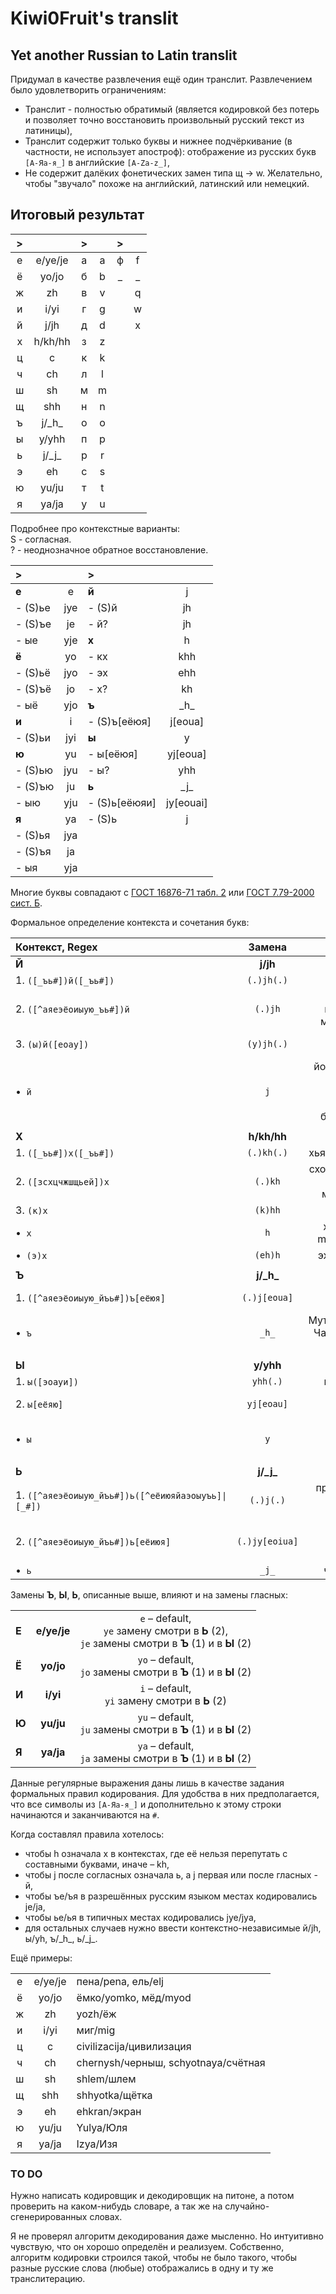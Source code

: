 # Kiwi0Fruit's translit

## Yet another Russian to Latin translit

Придумал в качестве развлечения ещё один транслит. Развлечением было удовлетворить ограничениям:

* Транслит - полностью обратимый (является кодировкой без потерь и позволяет точно восстановить произвольный русский текст из латиницы),
* Транслит содержит только буквы и нижнее подчёркивание (в частности, не использует апостроф): отображение из русских букв `[А-Яа-я_]` в английские `[A-Za-z_]`,
* Не содержит далёких фонетических замен типа щ → w. Желательно, чтобы "звучало" похоже на английский, латинский или немецкий.


## Итоговый результат

|  >  |         |  >  |     |  >  |     |
|:---:|:-------:|:---:|:---:|:---:|:---:|
|  е  | e/ye/je |  а  |  a  |  ф  |  f  |
|  ё  |  yo/jo  |  б  |  b  |  _  |  _  |
|  ж  |   zh    |  в  |  v  |     |  q  |
|  и  |  i/yi   |  г  |  g  |     |  w  |
|  й  |  ј/jh   |  д  |  d  |     |  x  |
|  х  | h/kh/hh |  з  |  z  |     |     |
|  ц  |    c    |  к  |  k  |     |     |
|  ч  |   ch    |  л  |  l  |     |     |
|  ш  |   sh    |  м  |  m  |     |     |
|  щ  |   shh   |  н  |  n  |     |     |
|  ъ  | j/\_h\_ |  о  |  o  |     |     |
|  ы  |  y/yhh  |  п  |  p  |     |     |
|  ь  | j/\_j\_ |  р  |  r  |     |     |
|  э  |   eh    |  с  |  s  |     |     |
|  ю  |  yu/ju  |  т  |  t  |     |     |
|  я  |  ya/ja  |  у  |  u  |     |     |

Подробнее про контекстные варианты:  
S - согласная.  
? - неоднозначное обратное восстановление.

|   >     |     |      >        |           |
|:------- |:---:|:------------- |:---------:|
| **е**   | e   | **й**         | j         |
| - (S)ье | jye | - (S)й        | jh        |
| - (S)ъе | je  | - й?          | jh        |
| - ые    | yje | **x**         | h         |
| **ё**   | yo  | - кх          | khh       |
| - (S)ьё | jyo | - эх          | ehh       |
| - (S)ъё | jo  | - х?          | kh        |
| - ыё    | yjo | **ъ**         | \_h\_     |
| **и**   | i   | - (S)ъ[еёюя]  | j[eoua]   |
| - (S)ьи | jyi | **ы**         | y         |
| **ю**   | yu  | - ы[еёюя]     | yj[eoua]  |
| - (S)ью | jyu | - ы?          | yhh       |
| - (S)ъю | ju  | **ь**         | \_j\_     |
| - ыю    | yju | - (S)ь[еёюяи] | jy[eouai] |
| **я**   | ya  | - (S)ь        | j         |
| - (S)ья | jya | | |
| - (S)ъя | ja  | | |
| - ыя    | yja | | |

Многие буквы совпадают с [ГОСТ 16876-71 табл. 2](https://ru.wikipedia.org/wiki/%D0%A2%D1%80%D0%B0%D0%BD%D1%81%D0%BB%D0%B8%D1%82%D0%B5%D1%80%D0%B0%D1%86%D0%B8%D1%8F_%D1%80%D1%83%D1%81%D1%81%D0%BA%D0%BE%D0%B3%D0%BE_%D0%B0%D0%BB%D1%84%D0%B0%D0%B2%D0%B8%D1%82%D0%B0_%D0%BB%D0%B0%D1%82%D0%B8%D0%BD%D0%B8%D1%86%D0%B5%D0%B9#%D0%A1%D1%80%D0%B0%D0%B2%D0%BD%D0%B8%D1%82%D0%B5%D0%BB%D1%8C%D0%BD%D0%B0%D1%8F_%D1%82%D0%B0%D0%B1%D0%BB%D0%B8%D1%86%D0%B0_%D1%81%D0%B8%D1%81%D1%82%D0%B5%D0%BC_%D1%82%D1%80%D0%B0%D0%BD%D1%81%D0%BB%D0%B8%D1%82%D0%B5%D1%80%D0%B0%D1%86%D0%B8%D0%B8) или [ГОСТ 7.79-2000 сист. Б](https://ru.wikipedia.org/wiki/%D0%A2%D1%80%D0%B0%D0%BD%D1%81%D0%BB%D0%B8%D1%82%D0%B5%D1%80%D0%B0%D1%86%D0%B8%D1%8F_%D1%80%D1%83%D1%81%D1%81%D0%BA%D0%BE%D0%B3%D0%BE_%D0%B0%D0%BB%D1%84%D0%B0%D0%B2%D0%B8%D1%82%D0%B0_%D0%BB%D0%B0%D1%82%D0%B8%D0%BD%D0%B8%D1%86%D0%B5%D0%B9#%D0%A1%D1%80%D0%B0%D0%B2%D0%BD%D0%B8%D1%82%D0%B5%D0%BB%D1%8C%D0%BD%D0%B0%D1%8F_%D1%82%D0%B0%D0%B1%D0%BB%D0%B8%D1%86%D0%B0_%D1%81%D0%B8%D1%81%D1%82%D0%B5%D0%BC_%D1%82%D1%80%D0%B0%D0%BD%D1%81%D0%BB%D0%B8%D1%82%D0%B5%D1%80%D0%B0%D1%86%D0%B8%D0%B8).

Формальное определение контекста и сочетания букв:

| Контекст, Regex                                               |     Замена     |                                     Примеры                                      |
|:------------------------------------------------------------- |:--------------:|:--------------------------------------------------------------------------------:|
| **Й**                                                         |    **ј/jh**    |                                                                                  |
| 1. `([_ъь#])й([_ъь#])`                                        |   `(.)jh(.)`   |                                   йъог/jh_h_og                                   |
| 2. `([^аяеэёоиыую_ъь#])й`                                     |    `(.)jh`     |                подйес/podjhes, подйод/podjhod, мурьйин/mur_j_jin                 |
| 3. `(ы)й([еоау])`                                             |   `(y)jh(.)`   |                          белыйа/belyjha, белыйе/belyjhe                          |
| •  `й`                                                        |      `j`       | йод/jod, байес/bajes, белый/belyj, йиппи/jippi, байыс/bajys, байяс/bajyas, йй/jj |
|                                                               |                |                                                                                  |
| **Х**                                                         |  **h/kh/hh**   |                                                                                  |
| 1. `([_ъь#])х([_ъь#])`                                        |   `(.)kh(.)`   |                             хья/khjya, хьан/kh_j_an                              |
| 2. `([зсхцчжшщьей])х`                                         |    `(.)kh`     |                 сход/skhod, мех/mekh, мэр/mehr, мурьхин/murjkhin                 |
| 3. `(к)х`                                                     |    `(k)hh`     |                                     кхе/khhe                                     |
| •  `х`                                                        |      `h`       |                        хохолок/hoholok, mur_h_hin/муръхин                        |
| •  `(э)х`                                                     |    `(eh)h`     |                                эхо/ehho, эон/ehon                                |
|                                                               |                |                                                                                  |
| **Ъ**                                                         |  **j/\_h\_**   |                                                                                  |
| 1. `([^аяеэёоиыую_йъь#])ъ[еёюя]`                              |  `(.)j[eoua]`  |                            объект/objekt, изъян/izjan                            |
| •  `ъ`                                                        |     `_h_`      |                Муъминат/Mu_h_minat, Чанъань/Chan_h_anj, онъ/on_h_                |
|                                                               |                |                                                                                  |
| **Ы**                                                         |    **y/yhh**   |                                                                                  |
| 1. `ы([эоауи])`                                               |    `yhh(.)`    |                                  ыа/yhha, ыи/yhhi                                |
| 2. `ы[еёяю]`                                                  |   `yj[eoau]`   |                           белые/belyje, бедныя/bednyja                           |
| •  `ы`                                                        |      `y`       |                            крыска/kryska, ыпся/ypsya, пыхтел/pyhtel              |
|                                                               |                |                                                                                  |
| **Ь**                                                         |  **j/\_j\_**   |                                                                                  |
| 1. <code>([^аяеэёоиыую_йъь#])ь([^еёиюяйаэоыуъь]\|[_#])</code> |   `(.)j(.)`    |                  прячься/pryachjsya, мыться/mytjsya, конь/konj                   |
| 2. `([^аяеэёоиыую_йъь#])ь[еёиюя]`                             | `(.)jy[eoiua]` |                      пьеса/pjyesa, пьян/pjyan, ладьи/ladjyi                      |
| •  `ь`                                                        |     `_j_`      |                                 чаньол/chan_j_ol                                 |


Замены **Ъ**, **Ы**, **Ь**, описанные выше, влияют и на замены гласных:

|       |             |                                                                                                     |
|:----- |:-----------:|:---------------------------------------------------------------------------------------------------:|
| **Е** | **e/ye/je** | `e` – default,</br>`ye` замену смотри в **Ь** (2),</br>`je` замены смотри в **Ъ** (1) и в **Ы** (2) |
| **Ё** |  **yo/jo**  |                  `yo` – default,</br>`jo` замены смотри в **Ъ** (1) и в **Ы** (2)                   |
| **И** |  **i/yi**   |                          `i` – default,</br>`yi` замену смотри в **Ь** (2)                          |
| **Ю** |  **yu/ju**  |                  `yu` – default,</br>`ju` замены смотри в **Ъ** (1) и в **Ы** (2)                   |
| **Я** |  **ya/ja**  |                  `ya` – default,</br>`ja` замены смотри в **Ъ** (1) и в **Ы** (2)                   |

Данные регулярные выражения даны лишь в качестве задания формальных правил кодирования. Для удобства в них предполагается, что все символы из `[А-Яа-я_]` и дополнительно к этому строки начинаются и заканчиваются на `#`.

Когда составлял правила хотелось:

* чтобы h означала х в контекстах, где её нельзя перепутать с составными буквами, иначе – kh,
* чтобы j после согласных означала ь, а j первая или после гласных - й,
* чтобы ъe/ъя в разрешённых русским языком местах кодировались je/ja,
* чтобы ьe/ья в типичных местах кодировались jye/jya,
* для остальных случаев нужно ввести контекстно-независимые й/jh, ы/yh, ъ/\_h\_, ь/\_j\_.

Ещё примеры:

|     |         |                                     |
|:---:|:-------:|:----------------------------------- |
|  е  | e/ye/je | пена/pena, ель/elj                  |
|  ё  |  yo/jo  | ёмко/yomko, мёд/myod                |
|  ж  |   zh    | yozh/ёж                             |
|  и  |  i/yi   | миг/mig                             |
|  ц  |    c    | civilizacija/цивилизация            |
|  ч  |   ch    | chernysh/черныш, schyotnaya/счётная |
|  ш  |   sh    | shlem/шлем                          |
|  щ  |   shh   | shhyotka/щётка                      |
|  э  |   eh    | ehkran/экран                        |
|  ю  |  yu/ju  | Yulya/Юля                           |
|  я  |  ya/ja  | Izya/Изя                            |

### TO DO

Нужно написать кодировщик и декодировщик на питоне, а потом проверить на каком-нибудь словаре, а так же на случайно-сгенерированных словах.

Я не проверял алгоритм декодирования даже мысленно. Но интуитивно чувствую, что он хорошо определён и реализуем. Собственно, алгоритм кодировки строился такой, чтобы не было такого, чтобы разные русские слова (любые) отображались в одну и ту же транслитерацию.
